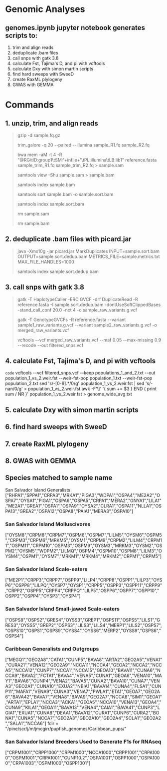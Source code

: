 # Genomic Analyses
## genomes.ipynb jupyter notebook generates scripts to:
1. trim and align reads
2. deduplicate .bam files
3. call snps with gatk 3.8
4. calculate Fst, Tajima's D, and pi with vcftools
5. calculate Dxy with simon martin scripts
6. find hard sweeps with SweeD
7. create RaxML plylogeny
8. GWAS with GEMMA

# Commands
## 1. unzip, trim, and align reads

> gzip -d sample.fq.gz
>
> trim_galore -q 20 --paired --illumina sample_R1.fq sample_R2.fq
>
> bwa mem -aM -t 4 -R "@RG\\tID:group1\\tSM:'+infile+'\\tPL:illumina\\tLB:lib1" reference.fasta sample_trim_R1.fq sample_trim_R2.fq > sample.sam
>
> samtools view -Shu sample.sam > sample.bam
>
> samtools index sample.bam
>
> samtools sort sample.bam -o sample.sort.bam
>
> samtools index sample.sort.bam
>
> rm sample.sam
>
> rm sample.bam

## 2. deduplicate .bam files with picard.jar
> java -Xmx10g -jar picard.jar MarkDuplicates INPUT=sample.sort.bam OUTPUT=sample.sort.dedup.bam METRICS_FILE=sample.metrics.txt MAX_FILE_HANDLES=1000
>
> samtools index sample.sort.dedup.bam

## 3. call snps with gatk 3.8
> gatk -T HaplotypeCaller -ERC GVCF -drf DuplicateRead -R reference.fasta -I sample.sort.dedup.bam -dontUseSoftClippedBases -stand_call_conf 20.0 -nct 4 -o sample_raw_variants.g.vcf
>
> gatk -T GenotypeGVCFs -R reference.fasta --variant sample1_raw_variants.g.vcf --variant sample2_raw_variants.g.vcf -o merged_raw_variants.vcf
>
>vcftools --vcf merged_raw_variants.vcf --maf 0.05 --max-missing 0.9 --recode --out filtered_snps.vcf

## 4. calculate Fst, Tajima's D, and pi with vcftools
`code`
vcftools --vcf filtered_snps.vcf --keep populations_1_and_2.txt --out population_1_vs_2.weir.fst --weir-fst-pop population_1.txt --weir-fst-pop population_2.txt
sed \'s/-[0-9].*/0/g\' population_1_vs_2.weir.fst | sed \'s/-nan/0/g\' > population_1_vs_2.weir.fst
awk -F\'\\t\' \'{ sum += $3 } END { print sum / NR }\' population_1_vs_2.weir.fst > genome_wide_avg.txt


## 5. calculate Dxy with simon martin scripts
## 6. find hard sweeps with SweeD
## 7. create RaxML plylogeny
## 8. GWAS with GEMMA



## Species matched to sample name
San Salvador Island Generalists
["RHPA1","SPPA1","CRPA3","MRKA1","PIGA3","WDPA1","OSPA4","ME2A2","OSPA7","OYSA1","PIGA1","OSPA6","OSPA5","CRPA1","MERA2","GNYA1","LILA1","ME2A1","GREA1","OSPA1","OSPA9","OYSA2","CLRA1","OSPA11","NLLA1","OSPA13","GREA2","OSPA12","OSPA8","PAIA1","MERA3","OSPA10"]
### San Salvador Island Molluscivores
["OYSM8","CRPM8","CRPM7","OSPM6","OSPM7","LILM5","OYSM6","OSPM5","CRPM3","CRPM6","MRKM5","OYSM1","CRPM9","CRPM2","LILM4","CRPM11","OSPM11","CRPM10","OSPM3","OSPM9","OYSM3","MRKM3","OYSM2","OSPM2","OYSM5","WDPM2","LILMQ","OSPM4","OSPM10","OSPM8","LILM3","OYSM4","OSPM1","OYSM7","MRKM1","MRKM4","MRKM2","CRPM1","CRPM5"]
### San Salvador Island Scale-eaters

["ME2P1","CRPP3","CRPP7","OSPP9","LILP4","CRPP8","OSPP1","LILP3","OYSP6","OSPP8","LILPQ","OYSP7","OYSP1","CRPP5","OSPP3","OSPP11","CRPP9","CRPP2","OSPP5","CRPP4","CRPPQ","LILP5","OSPP6","OSPP7","OSPP10","OSPP2","OSPP4","OYSP3","OYSP4"]
### San Salvador Island Small-jawed Scale-eaters

["OSPS8","OSPS2","GRES4","OYSS3","GREP1","OSPS11","OSPS5","LILS1","GRES3","OYSS5","GREP2","OSPS3","LILS3","LILS4","MERP1","LILS2","OSPS7","OSPS10","OSPS1","OSPS9","OYSS4","OYSS6","MERP2","OYSS9","OSPS6","OSPS4"]
### Caribbean Generalists and Outgroups
["MEGQ1","GEO2A8","CATA1","CUNP5","BAVA8","ARTA2","GEO2A5","VENA1","CURA21","VENA12","GEO2A9","NCCA11","NCCA4","GEOA2","NCCA2","NCCA5","NCCA12","CUNP7","NCCA1","NCCA15","GEOA10","BAVA11","CUNA6","NCCA9","BAVA2","FCTA1","BAVA4","VENA5","CUNA1","GEOA6","VENA10","MAY1","BAVA6","CUNP4","VENA2","BAVA5","CUNA2","BAVA10","CUNA7","VENA3","GEO2A1","CUNA10","EXUA2","NBIA1","BAVA14","CUNA4","FLSA1","CUNP11","MAFA1","VENA9","CUNA3","VENA7","PWLA1","ETA1","GEOA7","GEO2A6","BAVA42","BAVA7","VENA8","BAVA9","GEO2A7","NCCA8","SIM1","GEOA1","ARTA1","EPLA1","NCCA3","ACKA1","GEOA5","NCCA10","VENA13","GEOA4","CUNA9","KILA1","GEOA11","BAVA13","VENA4","CAIA1","BAVA41","CUNP3","LGIA1","EXUA1","CUNA8","DEAA1","BAVA12","CURA1","CUNP6","CURA2","BONA1","CUNA5","NCCA7","GEO2A3","GEO2A10","GEO2A4","SCLA1","GEO2A2","SALA1","NCCA6"]
fdir = "/pine/scr/j/m/jmcgirr/pupfish_genomes/Caribbean_pups/"
### San Salvador Island Breeders Used to Generate F1s for RNAseq
["CRPM1001","CRPP1000","CRPM1000","NCCA1000","CRPP1001","CRPA1000","OSPM1001","CRPA1001","CUNP10.2","OSPA1001","OSPP1000","OSPA1000","CRPA1003","OSPM1000","OSPP1001"]
